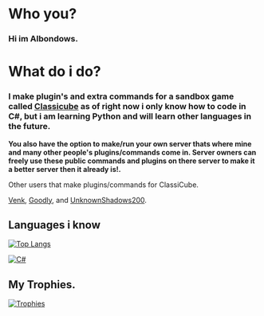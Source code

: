 # Who you?

### Hi im Albondows.


# What do i do?

### I make plugin's and extra commands for a sandbox game called [**Classicube**](https://ClassiCube.net) as of right now i only know how to code in **C#**, but i am learning **Python** and will learn other languages in the future.





**You also have the option to make/run your own server thats where mine and many other people's plugins/commands come in. Server owners can freely use these public commands and plugins on there server to make it a better server then it already is!.**

Other users that make plugins/commands for ClassiCube.

[Venk](https://github.com/derekdinan/classicube-stuff), [Goodly](https://github.com/NotAwesome2), and [UnknownShadows200](https://github.com/ClassiCube/MCGalaxy-Plugins).



## Languages i know

[![Top Langs](https://github-readme-stats.vercel.app/api/top-langs/?username=Albondows&layout=compact&theme=dracula)](https://github.com/Albondows)

[![C#](https://raw.githubusercontent.com/Albondows/Albondows/main/icons/C%23.png)](https://github.com/Albondows)

## My Trophies.

[![Trophies](https://github-profile-trophy.vercel.app/?username=Albondows&theme=dracula)](https://github.com/Albondows)
